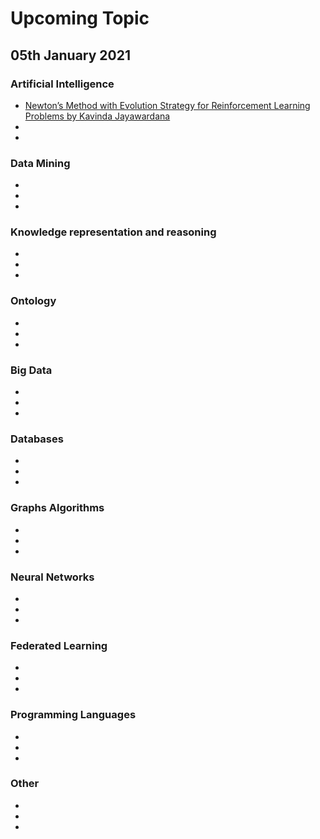 # Upcoming Topic

## 05th January 2021

### Artificial Intelligence
- [Newton’s Method with Evolution Strategy for Reinforcement Learning Problems by Kavinda Jayawardana](https://towardsdatascience.com/newtons-method-with-evolution-strategy-for-reinforcement-learning-problems-fc3dbce28722)
- 
- 

### Data Mining
- 
- 
- 
### Knowledge representation and reasoning
- 
- 
- 

### Ontology
- 
- 
- 

### Big Data
- 
- 
- 


### Databases
- 
- 
- 

### Graphs Algorithms
- 
- 
- 

### Neural Networks
- 
- 
- 

### Federated Learning
- 
- 
- 

### Programming Languages
- 
- 
- 

### Other
- 
- 
- 
